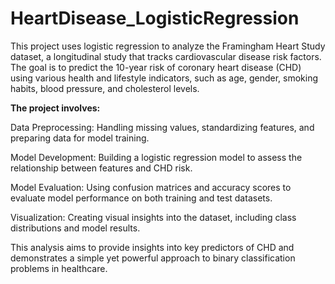 # HeartDisease_LogisticRegression
This project uses logistic regression to analyze the Framingham Heart Study dataset, a longitudinal study that tracks cardiovascular disease risk factors. 
The goal is to predict the 10-year risk of coronary heart disease (CHD) using various health and lifestyle indicators, such as age, gender, smoking habits, blood pressure, and cholesterol levels.

**The project involves:**

Data Preprocessing: Handling missing values, standardizing features, and preparing data for model training.

Model Development: Building a logistic regression model to assess the relationship between features and CHD risk.

Model Evaluation: Using confusion matrices and accuracy scores to evaluate model performance on both training and test datasets.

Visualization: Creating visual insights into the dataset, including class distributions and model results.

This analysis aims to provide insights into key predictors of CHD and demonstrates a simple yet powerful approach to binary classification problems in healthcare.
